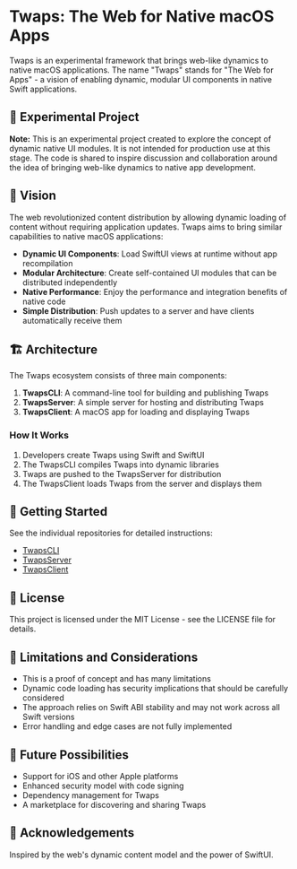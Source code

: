 # Twaps: The Web for Native macOS Apps

Twaps is an experimental framework that brings web-like dynamics to native macOS applications. The name "Twaps" stands for "The Web for Apps" - a vision of enabling dynamic, modular UI components in native Swift applications.

## 🧪 Experimental Project

**Note:** This is an experimental project created to explore the concept of dynamic native UI modules. It is not intended for production use at this stage. The code is shared to inspire discussion and collaboration around the idea of bringing web-like dynamics to native app development.

## 🌟 Vision

The web revolutionized content distribution by allowing dynamic loading of content without requiring application updates. Twaps aims to bring similar capabilities to native macOS applications:

- **Dynamic UI Components**: Load SwiftUI views at runtime without app recompilation
- **Modular Architecture**: Create self-contained UI modules that can be distributed independently
- **Native Performance**: Enjoy the performance and integration benefits of native code
- **Simple Distribution**: Push updates to a server and have clients automatically receive them

## 🏗️ Architecture

The Twaps ecosystem consists of three main components:

1. **TwapsCLI**: A command-line tool for building and publishing Twaps
2. **TwapsServer**: A simple server for hosting and distributing Twaps
3. **TwapsClient**: A macOS app for loading and displaying Twaps

### How It Works

1. Developers create Twaps using Swift and SwiftUI
2. The TwapsCLI compiles Twaps into dynamic libraries
3. Twaps are pushed to the TwapsServer for distribution
4. The TwapsClient loads Twaps from the server and displays them

## 🚀 Getting Started

See the individual repositories for detailed instructions:

- [TwapsCLI](https://github.com/Noah-Moller/TwapsCLI)
- [TwapsServer](https://github.com/Noah-Moller/TwapsServer)
- [TwapsClient](https://github.com/Noah-Moller/TwapsClient)

## 📝 License

This project is licensed under the MIT License - see the LICENSE file for details.

## 🤔 Limitations and Considerations

- This is a proof of concept and has many limitations
- Dynamic code loading has security implications that should be carefully considered
- The approach relies on Swift ABI stability and may not work across all Swift versions
- Error handling and edge cases are not fully implemented

## 🔮 Future Possibilities

- Support for iOS and other Apple platforms
- Enhanced security model with code signing
- Dependency management for Twaps
- A marketplace for discovering and sharing Twaps

## 🙏 Acknowledgements

Inspired by the web's dynamic content model and the power of SwiftUI.
